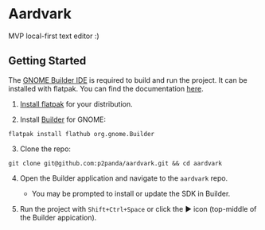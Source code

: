 # Aardvark

MVP local-first text editor :)

## Getting Started

The [GNOME Builder IDE](https://flathub.org/apps/org.gnome.Builder) is
required to build and run the project. It can be installed with flatpak.
You can find the documentation [here](https://builder.readthedocs.io/).

1. [Install flatpak](https://flatpak.org/setup/) for your distribution.

2. Install [Builder](https://flathub.org/apps/org.gnome.Builder) for GNOME:

`flatpak install flathub org.gnome.Builder`

3. Clone the repo:

`git clone git@github.com:p2panda/aardvark.git && cd aardvark`

4. Open the Builder application and navigate to the `aardvark` repo.
   - You may be prompted to install or update the SDK in Builder.

5. Run the project with `Shift+Ctrl+Space` or click the ► icon (top-middle
   of the Builder appication).

